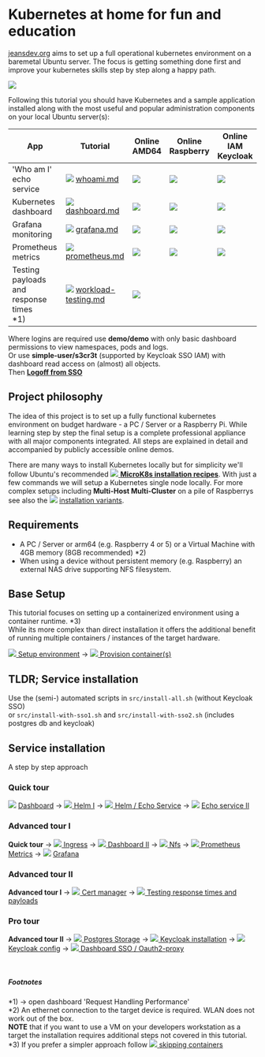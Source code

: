 # Kubernetes at home for fun and education

[jeansdev.org](https://jeansdev.org) aims to set up a full operational kubernetes environment on a baremetal Ubuntu server.
The focus is getting something done first and improve your kubernetes skills step by step along a happy path.

![](docs/images/Rasberry-Pi4-Stack.jpg)

Following this tutorial you should have Kubernetes and a sample application installed
along with the most useful and popular administration components on your local Ubuntu server(s):

| App                                           | Tutorial                                                                                   | Online <br> AMD64                                                                        | Online <br> Raspberry                                                                        | Online IAM<br> Keycloak                                                                       |
| --------------------------------------------- | ------------------------------------------------------------------------------------------ | ---------------------------------------------------------------------------------------- | -------------------------------------------------------------------------------------------- | --------------------------------------------------------------------------------------------- |
| 'Who am I' echo service                       | ![](docs/images/ico/color/homekube_16.png) [whoami.md](docs/whoami.md)                     | [![](docs/images/homekube_64.png)](https://whoami.jeansdev.org)                          | [![](docs/images/raspberry_64.png) ](https://whoami.pi.jeansdev.org)                         | [![](docs/images/keycloak_64.png) ](https://whoami.auth.jeansdev.org)                         |
| Kubernetes dashboard                          | ![](docs/images/ico/color/homekube_16.png) [dashboard.md](docs/dashboard.md)               | [![](docs/images/homekube_64.png) ](https://dashboard.jeansdev.org/#/pod?namespace=_all) | [![](docs/images/raspberry_64.png) ](https://dashboard.pi.jeansdev.org/#/pod?namespace=_all) | [![](docs/images/keycloak_64.png) ](https://dashboard.auth.jeansdev.org/#/pod?namespace=_all) |
| Grafana monitoring                            | ![](docs/images/ico/color/homekube_16.png) [grafana.md](docs/grafana.md)                   | [![](docs/images/homekube_64.png)](https://grafana.jeansdev.org)                         | [![](docs/images/raspberry_64.png) ](https://grafana.pi.jeansdev.org)                        | [![](docs/images/keycloak_64.png) ](https://grafana.auth.jeansdev.org)                        |
| Prometheus metrics                            | ![](docs/images/ico/color/homekube_16.png) [prometheus.md](docs/prometheus.md)             | [![](docs/images/homekube_64.png)](https://prometheus.jeansdev.org)                      | [![](docs/images/raspberry_64.png) ](https://prometheus.pi.jeansdev.org)                     | [![](docs/images/keycloak_64.png) ](https://prometheus.auth.jeansdev.org)                     |
| Testing payloads and response times <br> \*1) | ![](docs/images/ico/color/homekube_16.png) [workload-testing.md](docs/workload-testing.md) | [![](docs/images/homekube_64.png) ](https://grafana.jeansdev.org)                        |                                                                                              |

Where logins are required use **demo/demo** with only basic dashboard permissions to view namespaces, pods and logs.  
Or use **simple-user/s3cr3t** (supported by Keycloak SSO IAM) with dashboard read access on (almost) all objects.  
Then [**Logoff from SSO**](https://dashboard.auth.jeansdev.org/oauth2/sign_out?rd=https%3A%2F%2Fkeycloak.auth.jeansdev.org%2Frealms%2Fhomekube%2Fprotocol%2Fopenid-connect%2Flogout)

## Project philosophy

The idea of this project is to set up a fully functional kubernetes environment on budget hardware - a PC / Server or a Raspberry Pi. While learning step by step the final setup
is a complete professional appliance with all major components integrated. All steps are explained in detail and accompanied by publicly accessible online demos.

There are many ways to install Kubernetes locally but for simplicity we'll follow Ubuntu's recommended [![](docs/images/ico/color/ubuntu_16.png) **MicroK8s installation recipes**](https://microk8s.io/docs).
With just a few commands we will setup a Kubernetes single node locally. For more complex setups including **Multi-Host Multi-Cluster** on a pile of Raspberrys see also the ![](docs/images/ico/color/homekube_16.png) [installation variants](docs/inst_readme.md).

## Requirements

- A PC / Server or arm64 (e.g. Raspberry 4 or 5) or a Virtual Machine with 4GB memory (8GB recommended) \*2)
- When using a device without persistent memory (e.g. Raspberry) an external NAS drive supporting NFS filesystem.

## Base Setup

This tutorial focuses on setting up a containerized environment using a container runtime. \*3)  
While its more complex than direct installation it offers the additional benefit of running multiple containers / instances of the target hardware.

![](docs/images/ico/color/homekube_16.png)[ Setup environment](docs/inst_microk8s-lxc-macvlan.md) -> ![](docs/images/ico/color/homekube_16.png)[ Provision container(s)](docs/inst_provision-microk8s-lxc.md)

## TLDR; Service installation

Use the (semi-) automated scripts in `src/install-all.sh` (without Keycloak SSO)  
or `src/install-with-sso1.sh` and `src/install-with-sso2.sh` (includes postgres db and keycloak)

## Service installation

A step by step approach

### Quick tour

![](docs/images/ico/color/homekube_16.png) [ Dashboard](docs/dashboard.md) ->
![](docs/images/ico/color/homekube_16.png)[ Helm I](docs/helm.md) ->
![](docs/images/ico/color/homekube_16.png)[ Helm / Echo Service](docs/helm-basics.md) ->
![](docs/images/ico/color/homekube_16.png) [ Echo service II](docs/whoami.md)

### Advanced tour I

**Quick tour** ->
![](docs/images/ico/color/homekube_16.png)[ Ingress](docs/ingress.md) ->
![](docs/images/ico/color/homekube_16.png)[ Dashboard II](docs/dashboard-auth.md) ->
![](docs/images/ico/color/homekube_16.png)[ Nfs](docs/nfs.md) ->
![](docs/images/ico/color/homekube_16.png)[ Prometheus Metrics](docs/prometheus.md) ->
![](docs/images/ico/color/homekube_16.png) [ Grafana](docs/grafana.md)

### Advanced tour II

**Advanced tour I** ->
![](docs/images/ico/color/homekube_16.png)[ Cert manager](docs/cert-manager.md) ->
![](docs/images/ico/color/homekube_16.png)[ Testing response times and payloads](docs/workload-testing.md)

### Pro tour

**Advanced tour II** ->
![](docs/images/ico/color/homekube_16.png)[ Postgres Storage](docs/postgres.md) ->
![](docs/images/ico/color/homekube_16.png)[ Keycloak installation](docs/keycloak-installation.md) ->
![](docs/images/ico/color/homekube_16.png)[ Keycloak config](docs/keycloak-configuration.md) ->
![](docs/images/ico/color/homekube_16.png)[ Dashboard SSO / Oauth2-proxy](docs/oauth-proxy.md)

<br>

##### Footnotes

*1) -> open dashboard 'Request Handling Performance'  
*2) An ethernet connection to the target device is required. WLAN does not work out of the box.  
**NOTE** that if you want to use a VM on your developers workstation as a target the installation requires additional steps not covered in this tutorial.  
\*3) If you prefer a simpler approach follow ![](docs/images/ico/color/homekube_16.png)[ skipping containers](docs/installation.md)
